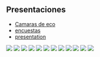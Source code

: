 
## Presentaciones

- [Camaras de eco](/echo-chambers.html)
- [encuestas](/analisis-encuestas.html)
- [presentation](/lab---3.html)

![](ima/chief.jpg)
![](ima/data_ghost.jpeg)
![](ima/light_analytics.jpeg)
![](ima/opinion_pulse.jpeg)
![](ima/snexus.jpeg)
![](ima/insight_metrics.png)
![](ima/bot.jepg)
![](ima/fernsby.jpeg)
![](ima/veritas.jpeg)
![](ima/valen.jpeg)
![](ima/econ_prof.jpg)
![](ima/bot.jpeg)

